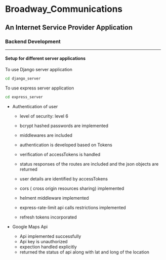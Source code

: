 # Broadway_Communications
## An Internet Service Provider Application

### Backend Development
---
#### Setup for different server applications

To use Django server application
```bash
cd django_server
```
To use express server application
```bash
cd express_server
```

- Authentication of user 

    - level of security: level 6
  
    - bcrypt hashed passwords are implemented
  
    - middlewares are included
 
    - authentication is developed based on Tokens
 
    - verification of accessTokens is handled
  
    - status responses of the routes are included and the json objects are returned
 
    - user details are identified by accessTokens

    - cors ( cross origin resources sharing) implemented
 
    - helment middleware implemented
 
    - express-rate-limit api calls restrictions implemented
 
    - refresh tokens incorporated
      
- Google Maps Api
    -   Api implemented successfully
    -   Api key is unauthorized
    -   expection handled explicitly
    -   returned the status of api along with lat and long of the location
